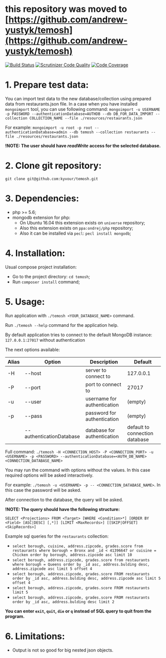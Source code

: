 # this repository was moved to [https://github.com/andrew-yustyk/temosh](https://github.com/andrew-yustyk/temosh)


[![Build Status](https://travis-ci.org/kyvour/temosh.svg?branch=master)](https://travis-ci.org/kyvour/temosh)
[![Scrutinizer Code Quality](https://scrutinizer-ci.com/g/kyvour/temosh/badges/quality-score.png?b=master)](https://scrutinizer-ci.com/g/kyvour/temosh/?branch=master)
[![Code Coverage](https://scrutinizer-ci.com/g/kyvour/temosh/badges/coverage.png?b=master)](https://scrutinizer-ci.com/g/kyvour/temosh/?branch=master)

# 1. Prepare test data:

You can import test data to the new database/collection using prepared data from restaurants.json file.
In a case when you have installed `mongoimport` tool, you can use following command:
`mongoimport -u USERNAME -p PASSWORD --authenticationDatabase=AUTHDB --db DB_FOR_DATA_IMPORT --collection COLLECTION_NAME --file ./resources/restaurants.json`

For example:
`mongoimport -u root -p root --authenticationDatabase=admin --db temosh --collection restaurants --file ./resources/restaurants.json`

**!NOTE: The user should have *readWrite* access for the selected database.**

# 2. Clone git repository:
`git clone git@github.com:kyvour/temosh.git`

# 3. Dependencies:
- php >= 5.6;
- mongodb extension for php:
    * On Ubuntu 16.04 this extension exists on `universe` repository;
    * Also this extension exists on `ppa:ondrej/php` repository;
    * Also it can be installed via `pecl`: `pecl install mongodb`;

# 4. Installation:
Usual compose project installation:
- Go to the project directory: `cd temosh`;
- Run `composer install` command;

# 5. Usage:
Run application with `./temosh <YOUR_DATABASE_NAME>` command.

Run `./temosh --help` command for the application help.

By default application tries to connect to the default MongoDB instance: `127.0.0.1:27017` without authentication

The next options available:

| Alias   | Option                   | Description                 | Default                        |
| ------- | -------                  | ---------------------       | ----------                     |
| -H      | --host                   | server to connect to        | 127.0.0.1                      |
| -P      | --port                   | port to connect to          | 27017                          |
| -u      | --user                   | username for authentication | (empty)                        |
| -p      | --pass                   | password for authentication | (empty)                        |
|         | --authenticationDatabase | database for authentication | default to connection database |

Full command:
`./temosh -H <CONNECTION_HOST> -P <CONNECTION_PORT> -u <USERNAME> -p <PASSWORD> --authenticationDatabase=<AUTH_DB_NAME> <CONNECTION_DATABASE_NAME>`

You may run the command with options without the values. In this case required options will be asked interactively.

For example:
`./temosh -u <USERNAME> -p -- <CONNECTION_DATABASE_NAME>`.
In this case the password will be asked.

After connection to the database, the query will be asked.

**!NOTE: The query should have the following structure:**

`SELECT <Projections> FROM <Target> [WHERE <Condition>*] [ORDER BY <Field> [ASC|DESC] [,*]] [LIMIT <MaxRecords>] [[SKIP|OFFSET] <SkipRecords>]`

Example sql queries for the `restaurants` collection:
- `select borough, cuisine, address.zipcode, grades.score from restaurants where borough = Bronx and _id < 41396647 or cuisine = Chicken order by borough, address.zipcode asc limit 10`
- `select borough, address.zipcode, grades.score from restaurants where borough = Queens order by _id asc, address.bulding desc, address.zipcode asc limit 5 offset 4`
- `select borough, address.zipcode, grades.score FROM restaurants order by _id asc, address.bulding desc, address.zipcode asc limit 5 offset 4`
- `select borough, address.zipcode, grades.score FROM restaurants limit 5`
- `select borough, address.zipcode, grades.score FROM restaurants order by _id asc, address.bulding desc limit 2`

**You can enter `exit`, `quit`, `die` or `q` instead of SQL query to quit from the program.**

# 6. Limitations:
- Output is not so good for big nested json objects.

